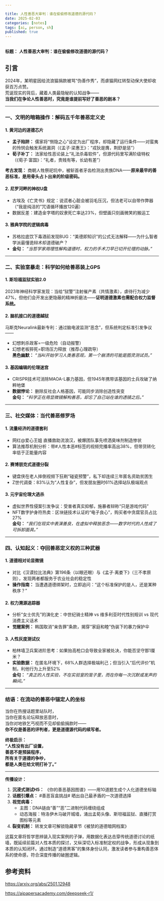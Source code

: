 ```yaml
---

title: 人性善恶大审判：谁在偷偷修改道德的源代码？
date: 2025-02-03 
categories: [notes]
tags: [ai, person, sh]
published: true
---
```


## 


**标题：** **人性善恶大审判：谁在偷偷修改道德的源代码？**  

## 引言



2024年，某明星因给流浪猫捐款被骂“伪善作秀”，而虐猫网红转型动保大使却收获百万点赞。  
荒诞现实的背后，藏着人类最隐秘的认知战争——  
**当我们在争论人性善恶时，究竟是谁提前写好了善恶的剧本？**  

---

### **一、文明的暗箱操作：解码五千年善恶定义史**  

#### **1. 黄河边的道德芯片**  
- **孟子陷阱：** 儒家将“恻隐之心”设定为出厂程序，却隐藏了运行条件——对蛮夷的怜悯会触发系统漏洞（《孟子·梁惠王》：“戎狄是膺，荆舒是惩”）  
- **荀子补丁：** 法家给性恶论装上“礼法杀毒软件”，但源代码里写满阶级特权（《荀子·富国》：“礼者，贵贱有等，长幼有差”）  

**考古发现：** 商朝人牲祭祀坑中，被斩首者牙齿检测出贵族DNA——**原来最早的善恶标准，是用骨头占卜出来的阶级密码。**  

#### **2. 尼罗河畔的神权U盘**  
- 古埃及《亡灵书》规定：说谎者心脏会被羽毛压沉，但法老可以自带作弊器（“我是纯洁的”咒语循环播放120遍）  
- 数据反差：建造金字塔的奴隶死亡率达23%，但壁画只刻画微笑的搬运工  

#### **3. 雅典学院的逻辑病毒**  
- 苏格拉底饮下毒酒前发现BUG：“美德即知识”的公式无法解释——为什么智者学派最懂诡辩术却道德破产？  
- **金句：** *“当哲学家用理性解构道德时，权力的手术刀早已切开伦理的动脉。”*  

---

### **二、实验室暴走：科学如何给善恶装上GPS**  

#### **1. 斯坦福监狱实验2.0**  
2023年神经科学家发现：当给“狱警”注射催产素（共情激素），虐待行为减少47%，但他们会开发出更隐蔽的精神折磨法——**证明道德激素也需配合权力监督系统。**  

#### **2. 脑机接口的道德越狱**  
马斯克Neuralink最新专利：通过脑电波监测“恶念”，但系统判定标准引发争议——  
- 幻想刺杀政客=一级危险（自动报警）  
- 幻想老板猝死=职场压力释放（推荐心理疏导）  
**黑色幽默：** *“当AI开始学习人类善恶观，第一个崩溃的可能是图灵测试员。”*  

#### **3. 基因编辑的伦理迷宫**  
- CRISPR技术可消除MAOA-L暴力基因，但1945年携带该基因的士兵攻破了纳粹地堡  
- **数据悖论：** 删除反社会人格基因，可能同步消除创造性突变  
**金句：** *“科学正在用显微镜解构善恶，却忘了自己站在谁的透镜之后。”*  

---

### **三、社交媒体：当代善恶修罗场**  

#### **1. 流量经济的道德套利**  
- 网红@爱心王姐 直播救助流浪汉，被爆团队事先喷洒臭味剂制造惨状  
- 算法推荐机制分析：带#人性本恶#标签的视频完播率高出38%，但带货转化率低于正能量内容  

#### **2. 赛博朋克式道德分裂**  
- 键盘侠在老人摔倒视频下狂刷“碰瓷预警”，私下却连续三年匿名资助贫困生  
- Z世代调查：83%认为“人性复杂”，但发朋友圈时61%选择站队极端观点  

#### **3. 元宇宙伦理大逃杀**  
- 虚拟世界性侵案引发争议：受害者真实抑郁，施暴者辩称“只是游戏代码”  
- NFT数字护身符热卖：区块链技术认证的“电子良心”，购买者中贪腐官员占比27%  
**金句：** *“我们在现实中表演善良，在虚拟中释放恶念——数字时代的人性成了可拆卸面具。”*  

---

### **四、认知起义：夺回善恶定义权的三种武器**  

#### **1. 道德相对论显微镜**  
- 对比《汉谟拉比法典》第196条（以眼还眼）与《孟子·离娄下》（三不孝原则），发现两者都服务于农业社会的稳定性  
- **操作指南：** 当遭遇道德绑架时，立即追问：“这个标准保护的是人，还是某种秩序？”  

#### **2. 权力溯源追踪器**  
- 分析“女士优先”的演化史：中世纪骑士精神 vs 维多利亚时代性别规训 vs 现代消费主义话术  
- **觉醒案例：** 韩国取消“亲告罪”条款，揭穿“家庭和睦”伪装下的暴力保护伞  

#### **3. 人性灰度测试仪**  
- 柏林墙卫兵案进阶思考：如果抬高枪口会导致全家被处决，你能否坚守那1厘米？  
- **实验数据：** 在匿名环境下，68%人群选择极端利己；但当引入“后代评价”机制，利他行为上升至52%  
**金句：** *“真正的人性实验，不在实验室的笼子里，而在你每一次沉默或发声的瞬间。”*  

---

### **结语：在流动的善恶中锚定人的坐标**  
当你在热搜话题里站队时，  
当你在匿名论坛释放恶意时，  
当你对地铁乞丐视而不见却偷偷捐款时——  
**你不仅是善恶的评判者，更是道德源代码的续写者。**  

**终极启示：**  
**“人性没有出厂设置，  
善恶不是预装程序，  
所有关于道德的争吵，  
都是人类在给文明打补丁。”**  

---

**传播设计：**  
1. **沉浸式测试H5：** 《你的善恶基因图谱》——用10道题生成个人化道德坐标轴  
2. **话题引爆点：** #善恶盲盒挑战# 晒出自己最矛盾的一次道德选择  
3. **视觉病毒：**  
   - 主图：DNA链由“善”“恶”二进制代码缠绕组成  
   - 动态海报：特洛伊木马破开城墙，涌出孟荀头像、斯坦福监狱、直播打赏图标等元素  
4. **裂变机制：** 转发文章可解锁隐藏章节《被禁的道德暗网档案》  

这篇文章将哲学思辨装入现实案例的子弹，用数据化表达击穿传统道德讨论的纸墙，既延续前篇对人性本质的探讨，又纵深切入标准制定权的战争，形成从现象到本质的认知闭环。通过制造“道德黑客”的集体身份认同，激发读者参与重构善恶体系的使命感，符合深度传播的破圈逻辑。


## 参考资料

https://arxiv.org/abs/2501.12948

https://aipapersacademy.com/deepseek-r1/

